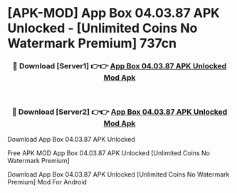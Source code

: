 # [APK-MOD] App Box 04.03.87 APK Unlocked - [Unlimited Coins No Watermark Premium] 737cn



<div align="center">
<h3>🔴 Download [Server1] 👉👉 <a href="https://momento.my/?title=App_Box_04.03.87_APK_Unlocked">App Box 04.03.87 APK Unlocked Mod Apk</a></h3><br>

<h3>🔴 Download [Server2] 👉👉 <a href="https://momento.my/?title=App_Box_04.03.87_APK_Unlocked">App Box 04.03.87 APK Unlocked Mod Apk</a></h3>
</div>



Download App Box 04.03.87 APK Unlocked 

Free APK MOD App Box 04.03.87 APK Unlocked [Unlimited Coins No Watermark Premium]

Download App Box 04.03.87 APK Unlocked [Unlimited Coins No Watermark Premium] Mod For Android
